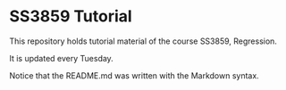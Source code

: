 # SS3859 Tutorial
This repository holds tutorial material of the course SS3859, Regression.

It is updated every Tuesday.

Notice that the README.md was written with the Markdown syntax.

